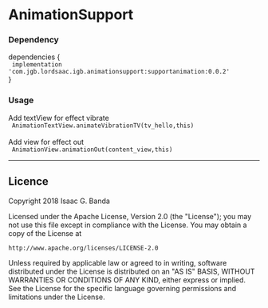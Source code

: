 # AnimationSupport

### Dependency
dependencies { <br>
` implementation 'com.jgb.lordsaac.igb.animationsupport:supportanimation:0.0.2'`
<br>
}


### Usage
  Add textView for effect vibrate<br>
` AnimationTextView.animateVibrationTV(tv_hello,this)`
 <br> <br>
Add view for effect out <br>
` AnimationView.animationOut(content_view,this)`
***

## Licence

Copyright 2018 Isaac G. Banda

Licensed under the Apache License, Version 2.0 (the "License");
you may not use this file except in compliance with the License.
You may obtain a copy of the License at

    http://www.apache.org/licenses/LICENSE-2.0

Unless required by applicable law or agreed to in writing, software
distributed under the License is distributed on an "AS IS" BASIS,
WITHOUT WARRANTIES OR CONDITIONS OF ANY KIND, either express or implied.
See the License for the specific language governing permissions and
limitations under the License.
